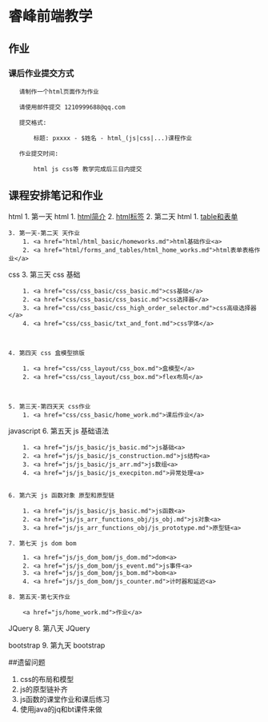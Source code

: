 # 睿峰前端教学


## 作业

###  课后作业提交方式

       请制作一个html页面作为作业

       请使用邮件提交 1210999688@qq.com

       提交格式:

           标题: pxxxx - $姓名 - html_(js|css|...)课程作业

       作业提交时间:

           html js css等 教学完成后三日内提交



## 课程安排笔记和作业

html
    1. 第一天 html
        1. <a href="html/html_basic/html_baisc.md">html简介</a>
        2. <a href="html/html_basic/html_element.md">html标签</a>
    2. 第二天 html
        1. <a href="html/forms_and_tables/forms_and_tables.md">table和表单</a>

    3. 第一天-第二天 天作业
        1. <a href="html/html_basic/homeworks.md">html基础作业<a>
        2. <a href="html/forms_and_tables/html_home_works.md">html表单表格作业</a>

css
    3. 第三天 css 基础

        1. <a href="css/css_basic/css_basic.md">css基础</a>
        2. <a href="css/css_basic/css_basic.md">css选择器</a>
        3. <a href="css/css_basic/css_high_order_selector.md">css高级选择器</a>
        4. <a href="css/css_basic/txt_and_font.md">css字体</a>



    4. 第四天 css 盒模型排版

        1. <a href="css/css_layout/css_box.md">盒模型</a>
        2. <a href="css/css_layout/css_box.md">flex布局</a>



    5. 第三天-第四天天 css作业
        1. <a href="css/css_basic/home_work.md">课后作业</a>

javascript
    6. 第五天 js 基础语法

        1. <a href="js/js_basic/js_basic.md">js基础<a>
        2. <a href="js/js_basic/js_construction.md">js结构<a>
        3. <a href="js/js_basic/js_arr.md">js数组<a>
        4. <a href="js/js_basic/js_execpiton.md">异常处理<a>


    6. 第六天 js 函数对象 原型和原型链

        1. <a href="js/js_basic/js_basic.md">js函数<a>
        2. <a href="js/js_arr_functions_obj/js_obj.md">js对象<a>
        3. <a href="js/js_arr_functions_obj/js_prototype.md">原型链<a>

    7. 第七天 js dom bom

        1. <a href="js/js_dom_bom/js_dom.md">dom<a>
        2. <a href="js/js_dom_bom/js_event.md">js事件<a>
        3. <a href="js/js_dom_bom/js_bom.md">bom<a>
        4. <a href="js/js_dom_bom/js_counter.md">计时器和延迟<a>

    8. 第五天-第七天作业

        <a href="js/home_work.md">作业</a>

JQuery
    8. 第八天 JQuery

bootstrap
    9. 第九天 bootstrap



##遗留问题

1. css的布局和模型
2. js的原型链补齐
3. js函数的课堂作业和课后练习
4. 使用java的jq和bt课件来做